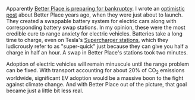 <!--
.. title: A sad day in the fight against climate change
.. slug: a-sad-day-in-the-fight-against-climate-change
.. date: 2013-05-25 02:16:37
.. tags: cars,climate change,co2 emissions,electric vehicles,EVs,Tesla,transportation
.. category: 
.. link: 
.. description: 
.. type: text
.. has_math: no
.. status: published
.. wp-status: publish
-->

<html><body><p>Apparently <a href="http://www.wired.com/autopia/2013/05/better-place-bankruptcy-report/">Better Place is preparing for bankruptcy</a>. I wrote an <a href="http://ilovesymposia.com/2009/07/18/the-electric-car-of-the-present/">optimistic post</a> about Better Place years ago, when they were just about to launch. They created a swappable battery system for electric cars along with corresponding battery swap stations. In my opinion, these were the most credible cure to range anxiety for electric vehicles. Batteries take a long time to charge, even on Tesla's <a href="http://www.teslamotors.com/charging#/onthego">Supercharger stations</a>, which they ludicrously refer to as "super-quick" just because they can give you half a charge in half an hour. A swap in Better Place's stations took two minutes.

Adoption of electric vehicles will remain minuscule until the range problem can be fixed. With transport accounting for about 20% of CO<sub>2</sub> emissions worldwide, significant EV adoption would be a massive boon to the fight against climate change. And with Better Place out of the picture, that goal became just a little bit less real.</p></body></html>
